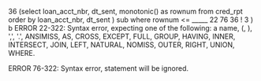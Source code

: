 36         (select loan_acct_nbr, dt_sent, monotonic() as rownum from cred_rpt order by loan_acct_nbr, dt_sent ) sub where rownum <=
                                                                               _____
                                                                               22
                                                                               76
36       !  3 ) b
ERROR 22-322: Syntax error, expecting one of the following: a name, (, ), ',', '.', ANSIMISS, AS, CROSS, EXCEPT, FULL, GROUP, 
              HAVING, INNER, INTERSECT, JOIN, LEFT, NATURAL, NOMISS, OUTER, RIGHT, UNION, WHERE.  

ERROR 76-322: Syntax error, statement will be ignored.
